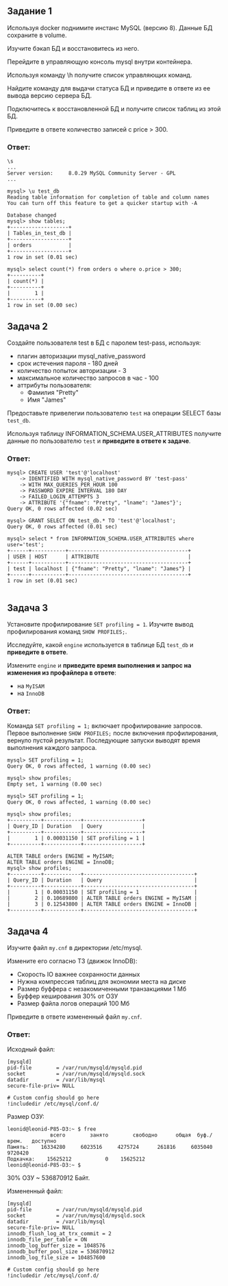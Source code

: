 ## Задание 1
Используя docker поднимите инстанс MySQL (версию 8). Данные БД сохраните в volume.

Изучите бэкап БД и восстановитесь из него.

Перейдите в управляющую консоль mysql внутри контейнера.

Используя команду \h получите список управляющих команд.

Найдите команду для выдачи статуса БД и приведите в ответе из ее вывода версию сервера БД.

Подключитесь к восстановленной БД и получите список таблиц из этой БД.

Приведите в ответе количество записей с price > 300.

### Ответ:
```commandline
\s
...
Server version:		8.0.29 MySQL Community Server - GPL
...
```

```mysql
mysql> \u test_db
Reading table information for completion of table and column names
You can turn off this feature to get a quicker startup with -A

Database changed
mysql> show tables;
+-------------------+
| Tables_in_test_db |
+-------------------+
| orders            |
+-------------------+
1 row in set (0.01 sec)

mysql> select count(*) from orders o where o.price > 300;
+----------+
| count(*) |
+----------+
|        1 |
+----------+
1 row in set (0.00 sec)

```
## Задача 2

Создайте пользователя test в БД c паролем test-pass, используя:
- плагин авторизации mysql_native_password
- срок истечения пароля - 180 дней 
- количество попыток авторизации - 3 
- максимальное количество запросов в час - 100
- аттрибуты пользователя:
    - Фамилия "Pretty"
    - Имя "James"

Предоставьте привелегии пользователю `test` на операции SELECT базы `test_db`.
    
Используя таблицу INFORMATION_SCHEMA.USER_ATTRIBUTES получите данные по пользователю `test` и 
**приведите в ответе к задаче**.

### Ответ:
```commandline
mysql> CREATE USER 'test'@'localhost' 
    -> IDENTIFIED WITH mysql_native_password BY 'test-pass'
    -> WITH MAX_QUERIES_PER_HOUR 100 
    -> PASSWORD EXPIRE INTERVAL 180 DAY 
    -> FAILED_LOGIN_ATTEMPTS 3
    -> ATTRIBUTE '{"fname": "Pretty", "lname": "James"}';
Query OK, 0 rows affected (0.02 sec)

mysql> GRANT SELECT ON test_db.* TO 'test'@'localhost';
Query OK, 0 rows affected (0.01 sec)

mysql> select * from INFORMATION_SCHEMA.USER_ATTRIBUTES where user='test';
+------+-----------+---------------------------------------+
| USER | HOST      | ATTRIBUTE                             |
+------+-----------+---------------------------------------+
| test | localhost | {"fname": "Pretty", "lname": "James"} |
+------+-----------+---------------------------------------+
1 row in set (0.01 sec)


```
## Задача 3

Установите профилирование `SET profiling = 1`.
Изучите вывод профилирования команд `SHOW PROFILES;`.

Исследуйте, какой `engine` используется в таблице БД `test_db` и **приведите в ответе**.

Измените `engine` и **приведите время выполнения и запрос на изменения из профайлера в ответе**:
- на `MyISAM`
- на `InnoDB`

### Ответ:
Команда ```SET profiling = 1;``` включает профилирование запросов.
Первое выполнение ```SHOW PROFILES;``` после включения профилирования, вернуло пустой результат. Последующие запуски выводят время выполнения каждого запроса.
```commandline
mysql> SET profiling = 1;
Query OK, 0 rows affected, 1 warning (0.00 sec)

mysql> show profiles;
Empty set, 1 warning (0.00 sec)

mysql> SET profiling = 1;
Query OK, 0 rows affected, 1 warning (0.00 sec)

mysql> show profiles;
+----------+------------+-------------------+
| Query_ID | Duration   | Query             |
+----------+------------+-------------------+
|        1 | 0.00031150 | SET profiling = 1 |
+----------+------------+-------------------+

```


```commandline
ALTER TABLE orders ENGINE = MyISAM;
ALTER TABLE orders ENGINE = InnoDB;
mysql> show profiles;
+----------+------------+------------------------------------+
| Query_ID | Duration   | Query                              |
+----------+------------+------------------------------------+
|        1 | 0.00031150 | SET profiling = 1                  |
|        2 | 0.10689800 | ALTER TABLE orders ENGINE = MyISAM |
|        3 | 0.12543800 | ALTER TABLE orders ENGINE = InnoDB |
+----------+------------+------------------------------------+

```
## Задача 4 

Изучите файл `my.cnf` в директории /etc/mysql.

Измените его согласно ТЗ (движок InnoDB):
- Скорость IO важнее сохранности данных
- Нужна компрессия таблиц для экономии места на диске
- Размер буффера с незакомиченными транзакциями 1 Мб
- Буффер кеширования 30% от ОЗУ
- Размер файла логов операций 100 Мб

Приведите в ответе измененный файл `my.cnf`.

### Ответ:
Исходный файл:
```commandline
[mysqld]
pid-file        = /var/run/mysqld/mysqld.pid
socket          = /var/run/mysqld/mysqld.sock
datadir         = /var/lib/mysql
secure-file-priv= NULL

# Custom config should go here
!includedir /etc/mysql/conf.d/

```

Размер ОЗУ:
```commandline
leonid@leonid-P85-D3:~ $ free
              всего        занято        свободно      общая  буф./врем.   доступно
Память:    16334280     6023516     4275724      261816     6035040     9720420
Подкачка:    15625212           0    15625212
leonid@leonid-P85-D3:~ $ 
```

30% ОЗУ ~ 536870912 Байт.

Измененный файл:
```commandline
[mysqld]
pid-file        = /var/run/mysqld/mysqld.pid
socket          = /var/run/mysqld/mysqld.sock
datadir         = /var/lib/mysql
secure-file-priv= NULL
innodb_flush_log_at_trx_commit = 2
innodb_file_per_table = ON
innodb_log_buffer_size = 1048576
innodb_buffer_pool_size = 536870912
innodb_log_file_size = 104857600

# Custom config should go here
!includedir /etc/mysql/conf.d/
```